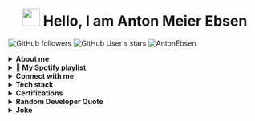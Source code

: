 
<h1 align="center"> <img src="https://media.giphy.com/media/hvRJCLFzcasrR4ia7z/giphy.gif" width="35"> Hello, I am Anton Meier Ebsen</h1>

![GitHub followers](https://img.shields.io/github/followers/AntonEbsen?style=social) 
![GitHub User's stars](https://img.shields.io/github/stars/AntonEbsen?style=social) 
<img src="https://komarev.com/ghpvc/?username=AntonEbsen" alt="AntonEbsen" />

<details>
  <summary><b>About me</b></summary>
  <ul>
    <li>👀 I’m interested in macroeconomics</li>
    <li>🌱 I’m currently learning: SQL and MATLAB</li>
    <li>📫 How to reach me: Anywhere on social media (Linked in profile)</li>
    <li>😄 Pronouns: He/Him/His</li>
    <li>⚡ Fun fact: I own 150+ cans of mackerel in tomato sauce</li>
  </ul>
</details>

<details>
  <summary><b>🎵 My Spotify playlist</b></summary>
  Click the badge below to listen to my favorite playlist on Spotify!
  <br>
  [![Spotify](https://img.shields.io/badge/Spotify-Play-blue?style=for-the-badge&logo=spotify)](https://AntonEbsen.github.io/)
</details>

<details>
  <summary><b>Connect with me</b></summary>
  <br>
  [![@antonebsen](https://img.icons8.com/fluency/48/000000/instagram-new.png "@antonebsen")](https://www.instagram.com/antonebsen/)
  [![antonmeierebsen](https://img.icons8.com/fluency/48/000000/facebook.png "@antonmeierebsen")](https://www.facebook.com/antonmeierebsen/)
  [![@antonebsen](https://img.icons8.com/fluency/48/000000/linkedin.png "antonebsen")](https://www.linkedin.com/in/antonebsen/)
  [![@EbsenAnton](https://img.icons8.com/fluency/48/000000/twitter-squared.png "@EbsenAnton")](https://twitter.com/EbsenAnton)
  [![@+4525740131](https://img.icons8.com/fluency/48/000000/phone-disconnected.png "@+4525740131")](tel:+4525740131)
  [![@anton.ebsen@gmail.com](https://img.icons8.com/fluency/48/000000/apple-mail.png "@anton.ebsen@gmail.com")](mailto:anton.ebsen@gmail.com)
  <a href="https://www.youtube.com/channel/UCy2watukchWb881sruMWsfg">
    <img src="https://img.icons8.com/?size=100&id=19318&format=png&color=000000" alt="YouTube" width="50" height="50"/>
  </a>
  <a href="https://www.reddit.com/user/AntonEbsen/">
    <img src="https://img.icons8.com/?size=100&id=8weyx4k1jpJy&format=png&color=000000" alt="Reddit" width="50" height="50"/>
  </a>
  <a href="https://www.quora.com/profile/Anton-Meier-Ebsen">
    <img src="https://img.icons8.com/?size=100&id=wPcChHypTdti&format=png&color=000000" alt="Quora" width="50" height="50"/>
  </a>
  <a href="http://www.pinterest.com/antonmeierebsen">
    <img src="https://img.icons8.com/?size=100&id=63676&format=png&color=000000" alt="Pinterest" width="50" height="50"/>
  </a> 
  <a href="https://steamcommunity.com/id/AntonEbsen/">
    <img src="https://img.icons8.com/color/48/000000/steam.png" alt="Steam" width="50" height="50"/>
  </a>
  <a href="https://medium.com/@anton.ebsen">
    <img src="https://img.icons8.com/?size=100&id=sIQ7pEkjnEJW&format=png&color=000000" alt="Medium" width="50" height="50"/>
  </a>
  <br>
</details>

<details>
  <summary><b>Tech stack</b></summary>
  <details>
    <summary>Programming languages</summary>
    <br>
    ![Python](https://img.shields.io/badge/Python-14354C?style=for-the-badge&logo=python&logoColor=white)
    ![MATLAB](https://img.shields.io/badge/MATLAB-0076A8?style=for-the-badge&logo=mathworks&logoColor=white)
    ![Excel VBA](https://img.shields.io/badge/Excel%20VBA-217346?style=for-the-badge)
    ![Stata](https://img.shields.io/badge/Stata-Informational?style=for-the-badge)
    ![LaTeX](https://img.shields.io/badge/LaTeX-008080?style=for-the-badge&logo=latex&logoColor=white)
    ![SQL](https://img.shields.io/badge/SQL-4479A1?style=for-the-badge&logo=postgresql&logoColor=white)
  </details>
  <details>
    <summary>Packages</summary>
    <br>
    ![Pandas](https://img.shields.io/badge/Pandas-150458?style=for-the-badge&logo=pandas&logoColor=white)
    ![NumPy](https://img.shields.io/badge/NumPy-013243?style=for-the-badge&logo=numpy&logoColor=white)
    ![Matplotlib](https://img.shields.io/badge/Matplotlib-ffffff?style=for-the-badge&logo=matplotlib&logoColor=black)
    ![SciPy](https://img.shields.io/badge/SciPy-8CAAE6?style=for-the-badge&logo=scipy&logoColor=white)
    ![Django](https://img.shields.io/badge/Django-092E20?style=for-the-badge&logo=django&logoColor=white)
  </details>
  <details>
    <summary>Programmes</summary>
    <br>
    ![Microsoft Excel](https://img.shields.io/badge/Microsoft%20Excel-217346?style=for-the-badge&logo=microsoft-excel&logoColor=white)
    ![LyX](https://img.shields.io/badge/LyX-0072B6?style=for-the-badge)
    ![Overleaf](https://img.shields.io/badge/Overleaf-47A248?style=for-the-badge&logo=overleaf&logoColor=white)
    ![Microsoft PowerPoint](https://img.shields.io/badge/Microsoft%20PowerPoint-B7472A?style=for-the-badge&logo=microsoft-powerpoint&logoColor=white)
    ![Microsoft Word](https://img.shields.io/badge/Microsoft%20Word-2B579A?style=for-the-badge&logo=microsoft-word&logoColor=white)
    ![Maple](https://img.shields.io/badge/Maple-0072B6?style=for-the-badge)
    ![Visual Studio Code](https://img.shields.io/badge/Visual%20Studio%20Code-007ACC?style=for-the-badge&logo=visual-studio-code&logoColor=white)
    ![Anaconda](https://img.shields.io/badge/Anaconda-44A833?style=for-the-badge&logo=anaconda&logoColor=white)
    ![Jupyter](https://img.shields.io/badge/Jupyter-F37626?style=for-the-badge&logo=jupyter&logoColor=white)
    ![Spyder](https://img.shields.io/badge/Spyder-FF0000?style=for-the-badge&logo=spyder-ide&logoColor=white)
    ![Evernote](https://img.shields.io/badge/Evernote-00A82D?style=for-the-badge&logo=evernote&logoColor=white)
    ![Google Drive](https://img.shields.io/badge/Google%20Drive-4285F4?style=for-the-badge&logo=google-drive&logoColor=white)
    ![Google Sheets](https://img.shields.io/badge/Google%20Sheets-34A853?style=for-the-badge&logo=google-sheets&logoColor=white)
    ![Google Docs](https://img.shields.io/badge/Google%20Docs-4285F4?style=for-the-badge&logo=google-docs&logoColor=white)
    ![Google Slides](https://img.shields.io/badge/Google%20Slides-F4B400?style=for-the-badge&logo=google-slides&logoColor=white)
    ![Microsoft Teams](https://img.shields.io/badge/Microsoft%20Teams-6264A7?style=for-the-badge&logo=microsoft-teams&logoColor=white)
    ![Slack](https://img.shields.io/badge/Slack-4A154B?style=for-the-badge&logo=slack&logoColor=white)
    ![Dropbox](https://img.shields.io/badge/Dropbox-0061FF?style=for-the-badge&logo=dropbox&logoColor=white)
    ![Discord](https://img.shields.io/badge/Discord-5865F2?style=for-the-badge&logo=discord&logoColor=white)
    ![GitHub](https://img.shields.io/badge/GitHub-181717?style=for-the-badge&logo=github&logoColor=white)
    ![Zoom](https://img.shields.io/badge/Zoom-2D8CFF?style=for-the-badge&logo=zoom&logoColor=white)
    ![Git](https://img.shields.io/badge/Git-F05032?style=for-the-badge&logo=git&logoColor=white)
    ![Wolfram Alpha](https://img.shields.io/badge/Wolfram%20Alpha-DD1100?style=for-the-badge&logo=wolfram-alpha&logoColor=white)
    ![Docker](https://img.shields.io/badge/Docker-2496ED?style=for-the-badge&logo=docker&logoColor=white)
    ![Adobe](https://img.shields.io/badge/Adobe-FF0000?style=for-the-badge&logo=adobe&logoColor=white)
    ![ChatGPT](https://img.shields.io/badge/ChatGPT-0A66C2?style=for-the-badge)
  </details>
  <details>
    <summary>Operating systems</summary>
    <br>
    ![Windows](https://img.shields.io/badge/Windows-0078D6?style=for-the-badge&logo=windows&logoColor=white)
    ![iOS](https://img.shields.io/badge/iOS-000000?style=for-the-badge&logo=ios&logoColor=white)
  </details>
</details>

<details>
  <summary><b>Certifications</b></summary>
  <br>
  [![](https://img.shields.io/badge/Introduction%20to%20Data%20Science%20in%20Python-red?style=for-the-badge)](https://github.com/AntonEbsen/AntonEbsen/blob/b0f0ca7f90afb3b33b117a81845ffabe990e7fe9/Certificates/Introduction%20to%20Data%20Science%20in%20Python.jpg)
  [![](https://img.shields.io/badge/Intermediate%20Python-blue?style=for-the-badge)](https://github.com/AntonEbsen/AntonEbsen/blob/b0f0ca7f90afb3b33b117a81845ffabe990e7fe9/Certificates/Intermediate%20Python.jpg)
  [![](https://img.shields.io/badge/Data%20Science%20Toolbox%20-I-orange?style=for-the-badge)](https://github.com/AntonEbsen/AntonEbsen/blob/b0f0ca7f90afb3b33b117a81845ffabe990e7fe9/Certificates/Python%20Data%20Science%20Toolbox%20Part%201.pdf)
  [![](https://img.shields.io/badge/Data%20Science%20Toolbox%20-II-orange?style=for-the-badge)](https://github.com/AntonEbsen/AntonEbsen/blob/b0f0ca7f90afb3b33b117a81845ffabe990e7fe9/Certificates/Python%20Data%20Science%20Toolbox%20part%202.pdf)
  [![](https://img.shields.io/badge/Matlab%20Onramp-red?style=for-the-badge)](https://github.com/AntonEbsen/AntonEbsen/blob/b0f0ca7f90afb3b33b117a81845ffabe990e7fe9/Certificates/Certificate%20for%20MATLAB%20Onramp.pdf)
  [![](https://img.shields.io/badge/Matlab%20Fundamentals-blue?style=for-the-badge)](https://github.com/AntonEbsen/AntonEbsen/blob/b0f0ca7f90afb3b33b117a81845ffabe990e7fe9/Certificates/Certificate%20for%20MATLAB%20Fundamentals.pdf)
  [![](https://img.shields.io/badge/Supervized%20Learning%20with%20Sklearn-red?style=for-the-badge)](https://github.com/AntonEbsen/AntonEbsen/blob/b0f0ca7f90afb3b33b117a81845ffabe990e7fe9/Certificates/Supervized%20Learning%20with%20Scikit-Learn-1.jpg)
  [![](https://img.shields.io/badge/More%20on%20the%20Way!-yellow?style=for-the-badge)](https://github.com/Aryagm)
  <br>
  ![](https://github-readme-stats.vercel.app/api/top-langs/?username=AntonEbsen&theme=dark&hide_border=false&include_all_commits=true&count_private=false&layout=compact)
</details>

<details>
  <summary><b>Random Developer Quote</b></summary>
  ![](https://quotes-github-readme.vercel.app/api?type=horizontal&theme=radical)
</details>

<details>
  <summary><b>Joke</b></summary>
  <img src="https://readme-jokes.vercel.app/api" alt="Jokes Card" />
</details>

